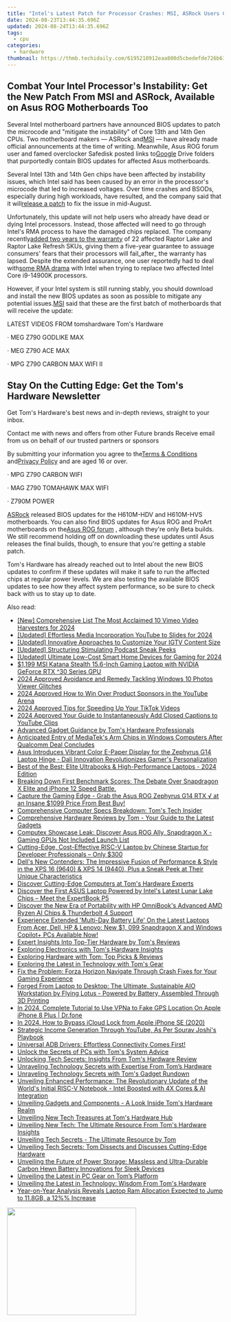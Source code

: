 ```yaml
---
title: "Intel's Latest Patch for Processor Crashes: MSI, ASRock Users Can Download; Asus ROG Offers Early Access"
date: 2024-08-23T13:44:35.696Z
updated: 2024-08-24T13:44:35.696Z
tags:
  - cpu
categories:
  - hardware
thumbnail: https://thmb.techidaily.com/6195218912eaa800d5cbedefde726b6171a7555efb599d49cbd4be5617c35eea.jpg
---
```


## Combat Your Intel Processor's Instability: Get the New Patch From MSI and ASRock, Available on Asus ROG Motherboards Too

Several Intel motherboard partners have announced BIOS updates to patch the microcode and "mitigate the instability" of Core 13th and 14th Gen CPUs. Two motherboard makers — ASRock and[MSI](https://www.tomshardware.com/tag/msi-microstar) — have already made official announcements at the time of writing. Meanwhile, Asus ROG forum user and famed overclocker Safedisk posted links to[Google](https://www.tomshardware.com/tag/google) Drive folders that purportedly contain BIOS updates for affected Asus motherboards.

 Several Intel 13th and 14th Gen chips have been affected by instability issues, which Intel said has been caused by an error in the processor's microcode that led to increased voltages. Over time crashes and BSODs, especially during high workloads, have resulted, and the company said that it will[release a patch](https://www.tomshardware.com/pc-components/cpus/intel-finally-announces-a-solution-for-cpu-crashing-errors-claims-elevated-voltages-are-the-root-cause-fix-coming-by-mid-august) to fix the issue in mid-August.

 Unfortunately, this update will not help users who already have dead or dying Intel processors. Instead, those affected will need to go through Intel's RMA process to have the damaged chips replaced. The company recently[added two years to the warranty](https://www.tomshardware.com/pc-components/cpus/intel-releases-extended-warranty-details-for-13th-and-14th-gen-chips-list-includes-core-i5-i7-and-i9-processors) of 22 affected Raptor Lake and Raptor Lake Refresh SKUs, giving them a five-year guarantee to assuage consumers' fears that their processors will fail_after_ the warranty has lapsed. Despite the extended assurance, one user reportedly had to deal with[some RMA drama](https://www.tomshardware.com/pc-components/cpus/intel-customer-bemoans-cpu-rma-process) with Intel when trying to replace two affected Intel Core i9-14900K processors.

 However, if your Intel system is still running stably, you should download and install the new BIOS updates as soon as possible to mitigate any potential issues.[MSI](https://go.redirectingat.com/?id=92X1584492&xcust=tomshardware%5Fus%5F1758045944714752797&xs=1&url=https%3A%2F%2Fwww.msi.com%2Fnews%2Fdetail%2FBIOS-Update-For-Intel-Core-14th-and-13th-Gen-Desktop-Processor-Instability-144258&sref=https%3A%2F%2Fwww.tomshardware.com%2Fpc-components%2Fcpus%2Fintels-patch-for-cpu-instability-and-crashing-issues-rolls-out-from-msi-and-asrock-asus-rog-motherboard-users-can-also-access-a-beta-update) said that these are the first batch of motherboards that will receive the update:

 LATEST VIDEOS FROM tomshardware Tom's Hardware

· MEG Z790 GODLIKE MAX

· MEG Z790 ACE MAX

· MPG Z790 CARBON MAX WIFI II

## Stay On the Cutting Edge: Get the Tom's Hardware Newsletter

 Get Tom's Hardware's best news and in-depth reviews, straight to your inbox.

 Contact me with news and offers from other Future brands  Receive email from us on behalf of our trusted partners or sponsors

 By submitting your information you agree to the[Terms & Conditions](https://futureplc.com/terms-conditions/) and[Privacy Policy](https://futureplc.com/privacy-policy/) and are aged 16 or over.

· MPG Z790 CARBON WIFI

· MAG Z790 TOMAHAWK MAX WIFI

· Z790M POWER

[ASRock](https://www.asrock.com/support/index.asp?cat=BIOS) released BIOS updates for the H610M-HDV and H610M-HVS motherboards. You can also find BIOS updates for Asus ROG and ProArt motherboards on the[Asus ROG forum](https://clk.tradedoubler.com/click?p=332082&a=2384895&epi=tomshardware-us-9142888975741441971&url=https%3A%2F%2Frog-forum.asus.com%2Ft5%2Fintel-700-600-series%2Fraptorlake-resources%2Fm-p%2F1034564%2Fhighlight%2Ftrue%23M24284#M24284) , although they're only Beta builds. We still recommend holding off on downloading these updates until Asus releases the final builds, though, to ensure that you're getting a stable patch.

 Tom's Hardware has already reached out to Intel about the new BIOS updates to confirm if these updates will make it safe to run the affected chips at regular power levels. We are also testing the available BIOS updates to see how they affect system performance, so be sure to check back with us to stay up to date.


<ins class="adsbygoogle"
     style="display:block"
     data-ad-format="autorelaxed"
     data-ad-client="ca-pub-7571918770474297"
     data-ad-slot="1223367746"></ins>



<ins class="adsbygoogle"
     style="display:block"
     data-ad-client="ca-pub-7571918770474297"
     data-ad-slot="8358498916"
     data-ad-format="auto"
     data-full-width-responsive="true"></ins>

<span class="atpl-alsoreadstyle">Also read:</span>
<div><ul>
<li><a href="https://vimeo-videos.techidaily.com/new-comprehensive-list-the-most-acclaimed-10-vimeo-video-harvesters-for-2024/"><u>[New] Comprehensive List  The Most Acclaimed 10 Vimeo Video Harvesters for 2024</u></a></li>
<li><a href="https://facebook-video-footage.techidaily.com/updated-effortless-media-incorporation-youtube-to-slides-for-2024/"><u>[Updated] Effortless Media Incorporation  YouTube to Slides for 2024</u></a></li>
<li><a href="https://instagram-video-recordings.techidaily.com/updated-innovative-approaches-to-customize-your-igtv-content-size/"><u>[Updated] Innovative Approaches to Customize Your IGTV Content Size</u></a></li>
<li><a href="https://fox-cloud.techidaily.com/updated-structuring-stimulating-podcast-sneak-peeks/"><u>[Updated] Structuring Stimulating Podcast Sneak Peeks</u></a></li>
<li><a href="https://digital-screen-recording.techidaily.com/updated-ultimate-low-cost-smart-home-devices-for-gaming-for-2024/"><u>[Updated] Ultimate Low-Cost Smart Home Devices for Gaming for 2024</u></a></li>
<li><a href="https://hardware-updates.techidaily.com/1199-msi-katana-stealth-156-inch-gaming-laptop-with-nvidia-geforce-rtx-30-series-gpu/"><u>$1,199 MSI Katana Stealth 15.6-Inch Gaming Laptop with NVIDIA GeForce RTX ^30 Series GPU</u></a></li>
<li><a href="https://extra-resources.techidaily.com/2024-approved-avoidance-and-remedy-tackling-windows-10-photos-viewer-glitches/"><u>2024 Approved  Avoidance and Remedy  Tackling Windows 10 Photos Viewer Glitches</u></a></li>
<li><a href="https://some-techniques.techidaily.com/2024-approved-how-to-win-over-product-sponsors-in-the-youtube-arena/"><u>2024 Approved  How to Win Over Product Sponsors in the YouTube Arena</u></a></li>
<li><a href="https://tiktok-video-recordings.techidaily.com/2024-approved-tips-for-speeding-up-your-tiktok-videos/"><u>2024 Approved  Tips for Speeding Up Your TikTok Videos</u></a></li>
<li><a href="https://facebook-video-share.techidaily.com/2024-approved-your-guide-to-instantaneously-add-closed-captions-to-youtube-clips/"><u>2024 Approved  Your Guide to Instantaneously Add Closed Captions to YouTube Clips</u></a></li>
<li><a href="https://hardware-updates.techidaily.com/advanced-gadget-guidance-by-toms-hardware-professionals/"><u>Advanced Gadget Guidance by Tom's Hardware Professionals</u></a></li>
<li><a href="https://hardware-updates.techidaily.com/anticipated-entry-of-mediateks-arm-chips-in-windows-computers-after-qualcomm-deal-concludes/"><u>Anticipated Entry of MediaTek's Arm Chips in Windows Computers After Qualcomm Deal Concludes</u></a></li>
<li><a href="https://hardware-updates.techidaily.com/asus-introduces-vibrant-color-e-paper-display-for-the-zephyrus-g14-laptop-hinge-dali-innovation-revolutionizes-gamers-personalization/"><u>Asus Introduces Vibrant Color E-Paper Display for the Zephyrus G14 Laptop Hinge - Dali Innovation Revolutionizes Gamer's Personalization</u></a></li>
<li><a href="https://hardware-updates.techidaily.com/best-of-the-best-elite-ultrabooks-and-high-performance-laptops-2024-edition/"><u>Best of the Best: Elite Ultrabooks & High-Performance Laptops - 2024 Edition</u></a></li>
<li><a href="https://hardware-updates.techidaily.com/1723862740342-breaking-down-first-benchmark-scores-the-debate-over-snapdragon-x-elite-and-iphone-12-speed-battle/"><u>Breaking Down First Benchmark Scores: The Debate Over Snapdragon X Elite and iPhone 12 Speed Battle.</u></a></li>
<li><a href="https://hardware-updates.techidaily.com/capture-the-gaming-edge-grab-the-asus-rog-zephyrus-g14-rtx-at-an-insane-1099-price-from-best-buy/"><u>Capture the Gaming Edge - Grab the Asus ROG Zephyrus G14 RTX √ at an Insane $1099 Price From Best Buy!</u></a></li>
<li><a href="https://hardware-updates.techidaily.com/comprehensive-computer-specs-breakdown-toms-tech-insider/"><u>Comprehensive Computer Specs Breakdown: Tom's Tech Insider</u></a></li>
<li><a href="https://hardware-updates.techidaily.com/comprehensive-hardware-reviews-by-tom-your-guide-to-the-latest-gadgets/"><u>Comprehensive Hardware Reviews by Tom - Your Guide to the Latest Gadgets</u></a></li>
<li><a href="https://hardware-updates.techidaily.com/computex-showcase-leak-discover-asus-rog-ally-snapdragon-x-gaming-gpus-not-included-launch-list/"><u>Computex Showcase Leak: Discover Asus ROG Ally, Snapdragon X - Gaming GPUs Not Included Launch List</u></a></li>
<li><a href="https://hardware-updates.techidaily.com/cutting-edge-cost-effective-risc-v-laptop-by-chinese-startup-for-developer-professionals-only-300/"><u>Cutting-Edge, Cost-Effective RISC-V Laptop by Chinese Startup for Developer Professionals – Only $300</u></a></li>
<li><a href="https://hardware-updates.techidaily.com/dells-new-contenders-the-impressive-fusion-of-performance-and-style-in-the-xps-16-9640-and-xps-14-9440-plus-a-sneak-peek-at-their-unique-characteristics/"><u>Dell's New Contenders: The Impressive Fusion of Performance & Style in the XPS 16 (9640) & XPS 14 (9440), Plus a Sneak Peek at Their Unique Characteristics</u></a></li>
<li><a href="https://hardware-updates.techidaily.com/discover-cutting-edge-computers-at-toms-hardware-experts/"><u>Discover Cutting-Edge Computers at Tom's Hardware Experts</u></a></li>
<li><a href="https://hardware-updates.techidaily.com/discover-the-first-asus-laptop-powered-by-intels-latest-lunar-lake-chips-meet-the-expertbook-p5/"><u>Discover the First ASUS Laptop Powered by Intel's Latest Lunar Lake Chips – Meet the ExpertBook P5</u></a></li>
<li><a href="https://hardware-updates.techidaily.com/discover-the-new-era-of-portability-with-hp-omnibooks-advanced-amd-ryzen-ai-chips-and-thunderbolt-4-support/"><u>Discover the New Era of Portability with HP OmniBook's Advanced AMD Ryzen AI Chips & Thunderbolt 4 Support</u></a></li>
<li><a href="https://hardware-updates.techidaily.com/experience-extended-multi-day-battery-life-on-the-latest-laptops-from-acer-dell-hp-and-lenovo-new-1-099-snapdragon-x-and-windows-copilotplus-pcs-available-n14/"><u>Experience Extended 'Multi-Day Battery Life' On the Latest Laptops From Acer, Dell, HP & Lenovo: New $1, 099 Snapdragon X and Windows Copilot+ PCs Available Now!</u></a></li>
<li><a href="https://hardware-updates.techidaily.com/expert-insights-into-top-tier-hardware-by-toms-reviews/"><u>Expert Insights Into Top-Tier Hardware by Tom's Reviews</u></a></li>
<li><a href="https://hardware-updates.techidaily.com/exploring-electronics-with-toms-hardware-insights/"><u>Exploring Electronics with Tom's Hardware Insights</u></a></li>
<li><a href="https://hardware-updates.techidaily.com/exploring-hardware-with-tom-top-picks-and-reviews/"><u>Exploring Hardware with Tom: Top Picks & Reviews</u></a></li>
<li><a href="https://hardware-updates.techidaily.com/exploring-the-latest-in-technology-with-toms-gear/"><u>Exploring the Latest in Technology with Tom's Gear</u></a></li>
<li><a href="https://win-solutions.techidaily.com/fix-the-problem-forza-horizon-navigate-through-crash-fixes-for-your-gaming-experience/"><u>Fix the Problem: Forza Horizon Navigate Through Crash Fixes for Your Gaming Experience</u></a></li>
<li><a href="https://hardware-updates.techidaily.com/forged-from-laptop-to-desktop-the-ultimate-sustainable-aio-workstation-by-flying-lotus-powered-by-battery-assembled-through-3d-printing/"><u>Forged From Laptop to Desktop: The Ultimate, Sustainable AIO Workstation by Flying Lotus - Powered by Battery, Assembled Through 3D Printing</u></a></li>
<li><a href="https://review-topics.techidaily.com/in-2024-complete-tutorial-to-use-vpna-to-fake-gps-location-on-apple-iphone-8-plus-drfone-by-drfone-virtual-ios/"><u>In 2024, Complete Tutorial to Use VPNa to Fake GPS Location On Apple iPhone 8 Plus | Dr.fone</u></a></li>
<li><a href="https://activate-lock.techidaily.com/in-2024-how-to-bypass-icloud-lock-from-apple-iphone-se-2020-by-drfone-ios/"><u>In 2024, How to Bypass iCloud Lock from Apple iPhone SE (2020)</u></a></li>
<li><a href="https://youtube-video-recordings.techidaily.com/strategic-income-generation-through-youtube-as-per-sourav-joshis-playbook/"><u>Strategic Income Generation Through YouTube, As Per Sourav Joshi's Playbook</u></a></li>
<li><a href="https://driver-install.techidaily.com/universal-adb-drivers-effortless-connectivity-comes-first/"><u>Universal ADB Drivers: Effortless Connectivity Comes First!</u></a></li>
<li><a href="https://hardware-updates.techidaily.com/unlock-the-secrets-of-pcs-with-toms-system-advice/"><u>Unlock the Secrets of PCs with Tom's System Advice</u></a></li>
<li><a href="https://hardware-updates.techidaily.com/unlocking-tech-secrets-insights-from-toms-hardware-review/"><u>Unlocking Tech Secrets: Insights From Tom's Hardware Review</u></a></li>
<li><a href="https://hardware-updates.techidaily.com/unraveling-technology-secrets-with-expertise-from-toms-hardware/"><u>Unraveling Technology Secrets with Expertise From Tom’s Hardware</u></a></li>
<li><a href="https://hardware-updates.techidaily.com/unraveling-technology-secrets-with-toms-gadget-rundown/"><u>Unraveling Technology Secrets with Tom's Gadget Rundown</u></a></li>
<li><a href="https://hardware-updates.techidaily.com/unveiling-enhanced-performance-the-revolutionary-update-of-the-worlds-initial-risc-v-notebook-intel-boosted-with-4x-cores-and-ai-integration/"><u>Unveiling Enhanced Performance: The Revolutionary Update of the World's Initial RISC-V Notebook - Intel Boosted with 4X Cores & AI Integration</u></a></li>
<li><a href="https://hardware-updates.techidaily.com/unveiling-gadgets-and-components-a-look-inside-toms-hardware-realm/"><u>Unveiling Gadgets and Components - A Look Inside Tom's Hardware Realm</u></a></li>
<li><a href="https://hardware-updates.techidaily.com/unveiling-new-tech-treasures-at-toms-hardware-hub/"><u>Unveiling New Tech Treasures at Tom's Hardware Hub</u></a></li>
<li><a href="https://hardware-updates.techidaily.com/unveiling-new-tech-the-ultimate-resource-from-toms-hardware-insights/"><u>Unveiling New Tech: The Ultimate Resource From Tom's Hardware Insights</u></a></li>
<li><a href="https://hardware-updates.techidaily.com/unveiling-tech-secrets-the-ultimate-resource-by-tom/"><u>Unveiling Tech Secrets - The Ultimate Resource by Tom</u></a></li>
<li><a href="https://hardware-updates.techidaily.com/unveiling-tech-secrets-tom-dissects-and-discusses-cutting-edge-hardware/"><u>Unveiling Tech Secrets: Tom Dissects and Discusses Cutting-Edge Hardware</u></a></li>
<li><a href="https://hardware-updates.techidaily.com/unveiling-the-future-of-power-storage-massless-and-ultra-durable-carbon-hewn-battery-innovations-for-sleek-devices/"><u>Unveiling the Future of Power Storage: Massless and Ultra-Durable Carbon Hewn Battery Innovations for Sleek Devices</u></a></li>
<li><a href="https://hardware-updates.techidaily.com/unveiling-the-latest-in-pc-gear-on-toms-platform/"><u>Unveiling the Latest in PC Gear on Tom’s Platform</u></a></li>
<li><a href="https://hardware-updates.techidaily.com/unveiling-the-latest-in-technology-wisdom-from-toms-hardware/"><u>Unveiling the Latest in Technology: Wisdom From Tom's Hardware</u></a></li>
<li><a href="https://hardware-updates.techidaily.com/year-on-year-analysis-reveals-laptop-ram-allocation-expected-to-jump-to-118gb-a-12-increase/"><u>Year-on-Year Analysis Reveals Laptop Ram Allocation Expected to Jump to 11.8GB, a 12%% Increase</u></a></li>
</ul></div>

<!-- affiliate ads begin -->
<a href="https://modlily.sjv.io/c/5597632/2072819/17059" target="_top" id="2072819"><img src="//a.impactradius-go.com/display-ad/17059-2072819" border="0" alt="" width="300" height="250"/></a><img height="0" width="0" src="https://imp.pxf.io/i/5597632/2072819/17059" style="position:absolute;visibility:hidden;" border="0" />
<!-- affiliate ads end -->